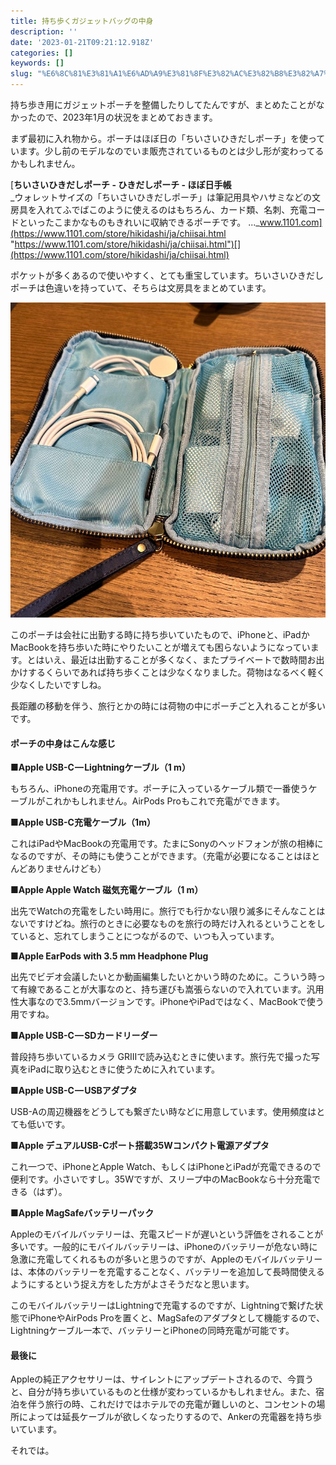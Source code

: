 ```yaml
---
title: 持ち歩くガジェットバッグの中身
description: ''
date: '2023-01-21T09:21:12.918Z'
categories: []
keywords: []
slug: "%E6%8C%81%E3%81%A1%E6%AD%A9%E3%81%8F%E3%82%AC%E3%82%B8%E3%82%A7%E3%83%83%E3%83%88%E3%83%90%E3%83%83%E3%82%B0%E3%81%AE%E4%B8%AD%E8%BA%AB"
---
```

持ち歩き用にガジェットポーチを整備したりしてたんですが、まとめたことがなかったので、2023年1月の状況をまとめておきます。

まず最初に入れ物から。ポーチはほぼ日の「ちいさいひきだしポーチ」を使っています。少し前のモデルなのでいま販売されているものとは少し形が変わってるかもしれません。

[**ちいさいひきだしポーチ - ひきだしポーチ - ほぼ日手帳**  
_ウォレットサイズの「ちいさいひきだしポーチ」は筆記用具やハサミなどの文房具を入れてふでばこのように使えるのはもちろん、カード類、名刺、充電コードといったこまかなものもきれいに収納できるポーチです。 ..._www.1101.com](https://www.1101.com/store/hikidashi/ja/chiisai.html "https://www.1101.com/store/hikidashi/ja/chiisai.html")[](https://www.1101.com/store/hikidashi/ja/chiisai.html)

ポケットが多くあるので使いやすく、とても重宝しています。ちいさいひきだしポーチは色違いを持っていて、そちらは文房具をまとめています。

![](1__4YWqXbVtApqMV3bNPsbbrQ.jpeg)

このポーチは会社に出勤する時に持ち歩いていたもので、iPhoneと、iPadかMacBookを持ち歩いた時にやりたいことが増えても困らないようになっています。とはいえ、最近は出勤することが多くなく、またプライベートで数時間お出かけするくらいであれば持ち歩くことは少なくなりました。荷物はなるべく軽く少なくしたいですしね。

長距離の移動を伴う、旅行とかの時には荷物の中にポーチごと入れることが多いです。

#### ポーチの中身はこんな感じ

**■Apple USB-C — Lightningケーブル（1 m）**

もちろん、iPhoneの充電用です。ポーチに入っているケーブル類で一番使うケーブルがこれかもしれません。AirPods Proもこれで充電ができます。

**■Apple USB-C充電ケーブル（1m）**

これはiPadやMacBookの充電用です。たまにSonyのヘッドフォンが旅の相棒になるのですが、その時にも使うことができます。（充電が必要になることはほとんどありませんけども）

**■Apple Apple Watch 磁気充電ケーブル（1 m）**

出先でWatchの充電をしたい時用に。旅行でも行かない限り滅多にそんなことはないですけどね。旅行のときに必要なものを旅行の時だけ入れるということをしていると、忘れてしまうことにつながるので、いつも入っています。

**■Apple EarPods with 3.5 mm Headphone Plug**

出先でビデオ会議したいとか動画編集したいとかいう時のために。こういう時って有線であることが大事なのと、持ち運びも嵩張らないので入れています。汎用性大事なので3.5mmバージョンです。iPhoneやiPadではなく、MacBookで使う用ですね。

**■Apple USB-C — SDカードリーダー**

普段持ち歩いているカメラ GRIIIで読み込むときに使います。旅行先で撮った写真をiPadに取り込むときに使うために入れています。

**■Apple USB-C — USBアダプタ**

USB-Aの周辺機器をどうしても繋ぎたい時などに用意しています。使用頻度はとても低いです。

**■Apple デュアルUSB-Cポート搭載35Wコンパクト電源アダプタ**

これ一つで、iPhoneとApple Watch、もしくはiPhoneとiPadが充電できるので便利です。小さいですし。35Wですが、スリープ中のMacBookなら十分充電できる（はず）。

**■Apple MagSafeバッテリーパック**

Appleのモバイルバッテリーは、充電スピードが遅いという評価をされることが多いです。一般的にモバイルバッテリーは、iPhoneのバッテリーが危ない時に急激に充電してくれるものが多いと思うのですが、Appleのモバイルバッテリーは、本体のバッテリーを充電することなく、バッテリーを追加して長時間使えるようにするという捉え方をした方がよさそうだなと思います。

このモバイルバッテリーはLightningで充電するのですが、Lightningで繋げた状態でiPhoneやAirPods Proを置くと、MagSafeのアダプタとして機能するので、Lightningケーブル一本で、バッテリーとiPhoneの同時充電が可能です。

#### 最後に

Appleの純正アクセサリーは、サイレントにアップデートされるので、今買うと、自分が持ち歩いているものと仕様が変わっているかもしれません。また、宿泊を伴う旅行の時、これだけではホテルでの充電が難しいのと、コンセントの場所によっては延長ケーブルが欲しくなったりするので、Ankerの充電器を持ち歩いています。

それでは。